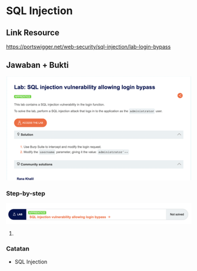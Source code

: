 # SQL Injection

## Link Resource

https://portswigger.net/web-security/sql-injection/lab-login-bypass

## Jawaban + Bukti

![sql](../../img/sql-injection/soal.png)

### Step-by-step

![sql](../../img/sql-injection/before.png)

1.

### Catatan

- SQL Injection
